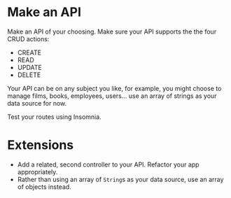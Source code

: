 # Make an API

Make an API of your choosing. Make sure your API supports the the four CRUD actions:

- CREATE
- READ
- UPDATE
- DELETE

Your API can be on any subject you like, for example, you might choose to manage films, books, employees, users... use an array of strings as your data source for now.

Test your routes using Insomnia.

# Extensions

- Add a related, second controller to your API. Refactor your app appropriately.
- Rather than using an array of `String`s as your data source, use an array of objects instead.
